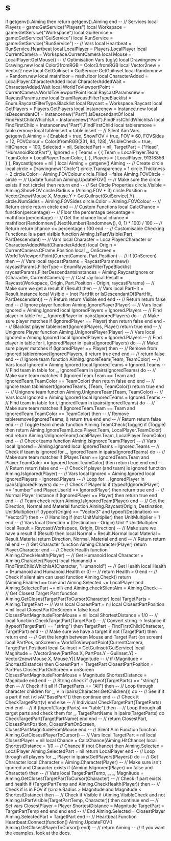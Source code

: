 # s
if getgenv().Aiming then return getgenv().Aiming end  -- // Services local Players = game:GetService("Players") local Workspace = game:GetService("Workspace") local GuiService = game:GetService("GuiService") local RunService = game:GetService("RunService")  -- // Vars local Heartbeat = RunService.Heartbeat local LocalPlayer = Players.LocalPlayer local CurrentCamera = Workspace.CurrentCamera local Mouse = LocalPlayer:GetMouse()  -- // Optimisation Vars (ugly) local Drawingnew = Drawing.new local Color3fromRGB = Color3.fromRGB local Vector2new = Vector2.new local GetGuiInset = GuiService.GetGuiInset local Randomnew = Random.new local mathfloor = math.floor local CharacterAdded = LocalPlayer.CharacterAdded local CharacterAddedWait = CharacterAdded.Wait local WorldToViewportPoint = CurrentCamera.WorldToViewportPoint local RaycastParamsnew = RaycastParams.new local EnumRaycastFilterTypeBlacklist = Enum.RaycastFilterType.Blacklist local Raycast = Workspace.Raycast local GetPlayers = Players.GetPlayers local Instancenew = Instance.new local IsDescendantOf = Instancenew("Part").IsDescendantOf local FindFirstChildWhichIsA = Instancenew("Part").FindFirstChildWhichIsA local FindFirstChild = Instancenew("Part").FindFirstChild local tableremove = table.remove local tableinsert = table.insert  -- // Silent Aim Vars getgenv().Aiming = {     Enabled = true,      ShowFOV = true,     FOV = 60,     FOVSides = 12,     FOVColour = Color3fromRGB(231, 84, 128),      VisibleCheck = true,          HitChance = 100,      Selected = nil,     SelectedPart = nil,      TargetPart = {"Head", "HumanoidRootPart"},      Ignored = {         Teams = {             {                 Team = LocalPlayer.Team,                 TeamColor = LocalPlayer.TeamColor,             },         },         Players = {             LocalPlayer,             91318356         }     },      RaycastIgnore = nil } local Aiming = getgenv().Aiming  -- // Create circle local circle = Drawingnew("Circle") circle.Transparency = 1 circle.Thickness = 2 circle.Color = Aiming.FOVColour circle.Filled = false Aiming.FOVCircle = circle  -- // Update function Aiming.UpdateFOV()     -- // Make sure the circle exists     if not (circle) then         return     end      -- // Set Circle Properties     circle.Visible = Aiming.ShowFOV     circle.Radius = (Aiming.FOV * 3)     circle.Position = Vector2new(Mouse.X, Mouse.Y + GetGuiInset(GuiService).Y)     circle.NumSides = Aiming.FOVSides     circle.Color = Aiming.FOVColour      -- // Return circle     return circle end  -- // Custom Functions local CalcChance = function(percentage)     -- // Floor the percentage     percentage = mathfloor(percentage)      -- // Get the chance     local chance = mathfloor(Randomnew().NextNumber(Randomnew(), 0, 1) * 100) / 100      -- // Return     return chance &lt;= percentage / 100 end  -- // Customisable Checking Functions: Is a part visible function Aiming.IsPartVisible(Part, PartDescendant)     -- // Vars     local Character = LocalPlayer.Character or CharacterAddedWait(CharacterAdded)     local Origin = CurrentCamera.CFrame.Position     local _, OnScreen = WorldToViewportPoint(CurrentCamera, Part.Position)      -- //     if (OnScreen) then         -- // Vars         local raycastParams = RaycastParamsnew()         raycastParams.FilterType = EnumRaycastFilterTypeBlacklist         raycastParams.FilterDescendantsInstances = Aiming.RaycastIgnore or {Character, CurrentCamera}          -- // Cast ray         local Result = Raycast(Workspace, Origin, Part.Position - Origin, raycastParams)          -- // Make sure we get a result         if (Result) then             -- // Vars             local PartHit = Result.Instance             local Visible = (not PartHit or IsDescendantOf(PartHit, PartDescendant))              -- // Return             return Visible         end     end      -- // Return     return false end  -- // Ignore player function Aiming.IgnorePlayer(Player)     -- // Vars     local Ignored = Aiming.Ignored     local IgnoredPlayers = Ignored.Players      -- // Find player in table     for _, IgnoredPlayer in ipairs(IgnoredPlayers) do         -- // Make sure player matches         if (IgnoredPlayer == Player) then             return false         end     end      -- // Blacklist player     tableinsert(IgnoredPlayers, Player)     return true end  -- // Unignore Player function Aiming.UnIgnorePlayer(Player)     -- // Vars     local Ignored = Aiming.Ignored     local IgnoredPlayers = Ignored.Players      -- // Find player in table     for i, IgnoredPlayer in ipairs(IgnoredPlayers) do         -- // Make sure player matches         if (IgnoredPlayer == Player) then             -- // Remove from ignored             tableremove(IgnoredPlayers, i)             return true         end     end      -- //     return false end  -- // Ignore team function Aiming.IgnoreTeam(Team, TeamColor)     -- // Vars     local Ignored = Aiming.Ignored     local IgnoredTeams = Ignored.Teams      -- // Find team in table     for _, IgnoredTeam in ipairs(IgnoredTeams) do         -- // Make sure team matches         if (IgnoredTeam.Team == Team and IgnoredTeam.TeamColor == TeamColor) then             return false         end     end      -- // Ignore team     tableinsert(IgnoredTeams, {Team, TeamColor})     return true end  -- // Unignore team function Aiming.UnIgnoreTeam(Team, TeamColor)     -- // Vars     local Ignored = Aiming.Ignored     local IgnoredTeams = Ignored.Teams      -- // Find team in table     for i, IgnoredTeam in ipairs(IgnoredTeams) do         -- // Make sure team matches         if (IgnoredTeam.Team == Team and IgnoredTeam.TeamColor == TeamColor) then             -- // Remove             tableremove(IgnoredTeams, i)             return true         end     end      -- // Return     return false end  -- //  Toggle team check function Aiming.TeamCheck(Toggle)     if (Toggle) then         return Aiming.IgnoreTeam(LocalPlayer.Team, LocalPlayer.TeamColor)     end      return Aiming.UnIgnoreTeam(LocalPlayer.Team, LocalPlayer.TeamColor) end  -- // Check teams function Aiming.IsIgnoredTeam(Player)     -- // Vars     local Ignored = Aiming.Ignored     local IgnoredTeams = Ignored.Teams      -- // Check if team is ignored     for _, IgnoredTeam in ipairs(IgnoredTeams) do         -- // Make sure team matches         if (Player.Team == IgnoredTeam.Team and Player.TeamColor == IgnoredTeam.TeamColor) then             return true         end     end      -- // Return     return false end  -- // Check if player (and team) is ignored function Aiming.IsIgnored(Player)     -- // Vars     local Ignored = Aiming.Ignored     local IgnoredPlayers = Ignored.Players      -- // Loop     for _, IgnoredPlayer in ipairs(IgnoredPlayers) do         -- // Check if Player Id         if (typeof(IgnoredPlayer) == "number" and Player.UserId == IgnoredPlayer) then             return true         end          -- // Normal Player Instance         if (IgnoredPlayer == Player) then             return true         end     end      -- // Team check     return Aiming.IsIgnoredTeam(Player) end  -- // Get the Direction, Normal and Material function Aiming.Raycast(Origin, Destination, UnitMultiplier)     if (typeof(Origin) == "Vector3" and typeof(Destination) == "Vector3") then         -- // Handling         if (not UnitMultiplier) then UnitMultiplier = 1 end          -- // Vars         local Direction = (Destination - Origin).Unit * UnitMultiplier         local Result = Raycast(Workspace, Origin, Direction)          -- // Make sure we have a result         if (Result) then             local Normal = Result.Normal             local Material = Result.Material              return Direction, Normal, Material         end     end      -- // Return     return nil end  -- // Get Character function Aiming.Character(Player)     return Player.Character end  -- // Check Health function Aiming.CheckHealth(Player)     -- // Get Humanoid     local Character = Aiming.Character(Player)     local Humanoid = FindFirstChildWhichIsA(Character, "Humanoid")      -- // Get Health     local Health = (Humanoid and Humanoid.Health or 0)      -- //     return Health > 0 end  -- // Check if silent aim can used function Aiming.Check()     return (Aiming.Enabled == true and Aiming.Selected ~= LocalPlayer and Aiming.SelectedPart ~= nil) end Aiming.checkSilentAim = Aiming.Check  -- // Get Closest Target Part function Aiming.GetClosestTargetPartToCursor(Character)     local TargetParts = Aiming.TargetPart      -- // Vars     local ClosestPart = nil     local ClosestPartPosition = nil     local ClosestPartOnScreen = false     local ClosestPartMagnitudeFromMouse = nil     local ShortestDistance = 1/0      -- //     local function CheckTargetPart(TargetPart)         -- // Convert string -> Instance         if (typeof(TargetPart) == "string") then             TargetPart = FindFirstChild(Character, TargetPart)         end          -- // Make sure we have a target         if not (TargetPart) then             return         end          -- // Get the length between Mouse and Target Part (on screen)         local PartPos, onScreen = WorldToViewportPoint(CurrentCamera, TargetPart.Position)         local GuiInset = GetGuiInset(GuiService)         local Magnitude = (Vector2new(PartPos.X, PartPos.Y - GuiInset.Y) - Vector2new(Mouse.X, Mouse.Y)).Magnitude          -- //         if (Magnitude &lt; ShortestDistance) then             ClosestPart = TargetPart             ClosestPartPosition = PartPos             ClosestPartOnScreen = onScreen             ClosestPartMagnitudeFromMouse = Magnitude             ShortestDistance = Magnitude         end     end      -- // String check     if (typeof(TargetParts) == "string") then         -- // Check if it all         if (TargetParts == "All") then             -- // Loop through character children             for _, v in ipairs(Character:GetChildren()) do                 -- // See if it a part                 if not (v:IsA("BasePart")) then                     continue                 end                  -- // Check it                 CheckTargetPart(v)             end         else             -- // Individual             CheckTargetPart(TargetParts)         end     end      -- //     if (typeof(TargetParts) == "table") then         -- // Loop through all target parts and check them         for _, TargetPartName in ipairs(TargetParts) do             CheckTargetPart(TargetPartName)         end     end      -- //     return ClosestPart, ClosestPartPosition, ClosestPartOnScreen, ClosestPartMagnitudeFromMouse end  -- // Silent Aim Function function Aiming.GetClosestPlayerToCursor()     -- // Vars     local TargetPart = nil     local ClosestPlayer = nil     local Chance = CalcChance(Aiming.HitChance)     local ShortestDistance = 1/0      -- // Chance     if (not Chance) then         Aiming.Selected = LocalPlayer         Aiming.SelectedPart = nil          return LocalPlayer     end      -- // Loop through all players     for _, Player in ipairs(GetPlayers(Players)) do         -- // Get Character         local Character = Aiming.Character(Player)          -- // Make sure isn't ignored and Character exists         if (Aiming.IsIgnored(Player) == false and Character) then             -- // Vars             local TargetPartTemp, _, _, Magnitude = Aiming.GetClosestTargetPartToCursor(Character)              -- // Check if part exists and health             if (TargetPartTemp and Aiming.CheckHealth(Player)) then                 -- // Check if is in FOV                 if (circle.Radius > Magnitude and Magnitude &lt; ShortestDistance) then                     -- // Check if Visible                     if (Aiming.VisibleCheck and not Aiming.IsPartVisible(TargetPartTemp, Character)) then continue end                      -- // Set vars                     ClosestPlayer = Player                     ShortestDistance = Magnitude                     TargetPart = TargetPartTemp                 end             end         end     end      -- // End     Aiming.Selected = ClosestPlayer     Aiming.SelectedPart = TargetPart end  -- // Heartbeat Function Heartbeat:Connect(function()     Aiming.UpdateFOV()     Aiming.GetClosestPlayerToCursor() end)  -- // return Aiming  -- // If you want the examples, look at the docs.
